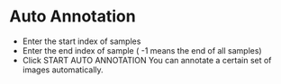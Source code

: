 # Auto Annotation
- Enter the start index of samples
- Enter the end index of sample ( -1 means the end of all samples)
- Click START AUTO ANNOTATION
You can annotate a certain set of images automatically.